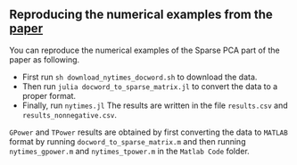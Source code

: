 ## Reproducing the numerical examples from the [paper](https://arxiv.org/abs/1906.04022)
You can reproduce the numerical examples of the Sparse PCA part of the paper as following.
* First run `sh download_nytimes_docword.sh` to download the data.
* Then run `julia docword_to_sparse_matrix.jl` to convert the data to a proper format.
* Finally, run `nytimes.jl` 
The results are written in the file `results.csv` and `results_nonnegative.csv`.

`GPower` and `TPower` results are obtained by first converting the data to `MATLAB` format by running `docword_to_sparse_matrix.m` and then running `nytimes_gpower.m` and `nytimes_tpower.m` in the `Matlab Code` folder.